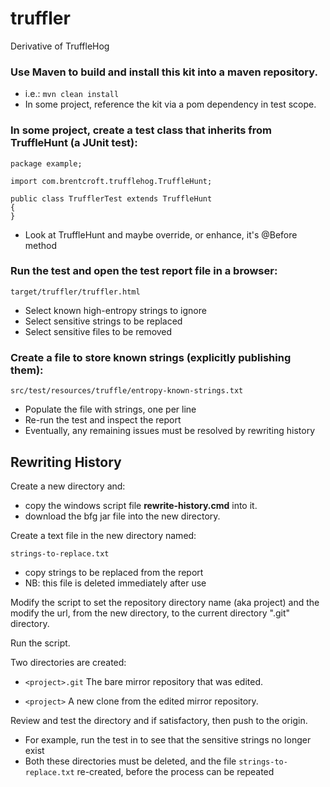 # truffler
Derivative of TruffleHog

### Use Maven to build and install this kit into a maven repository.

*  i.e.: ```mvn clean install```
*  In some project, reference the kit via a pom dependency in test scope.


### In some project, create a test class that inherits from TruffleHunt (a JUnit test):

    package example;

    import com.brentcroft.trufflehog.TruffleHunt;

    public class TrufflerTest extends TruffleHunt
    {
    }

*  Look at TruffleHunt and maybe override, or enhance, it's @Before method


### Run the test and open the test report file in a browser:

    target/truffler/truffler.html

*  Select known high-entropy strings to ignore
*  Select sensitive strings to be replaced
*  Select sensitive files to be removed


### Create a file to store known strings (explicitly publishing them):

    src/test/resources/truffle/entropy-known-strings.txt

*  Populate the file with strings, one per line
*  Re-run the test and inspect the report
*  Eventually, any remaining issues must be resolved by rewriting history


## Rewriting History

Create a new directory and:
*  copy the windows script file **rewrite-history.cmd** into it.
*  download the bfg jar file into the new directory.

Create a text file in the new directory named:

    strings-to-replace.txt

*  copy strings to be replaced from the report
*  NB: this file is deleted immediately after use

Modify the script to set the repository directory name (aka project)
and the modify the url, from the new directory, to the current directory ".git" directory.

Run the script.

Two directories are created:

*  ```<project>.git```
The bare mirror repository that was edited.

*  ```<project>```
A new clone from the edited mirror repository.

Review and test the <project> directory and if satisfactory, then push to the origin.

*  For example, run the test in <project> to see that the sensitive strings no longer exist
*  Both these directories must be deleted, and the file ```strings-to-replace.txt``` re-created, before the process can be repeated
